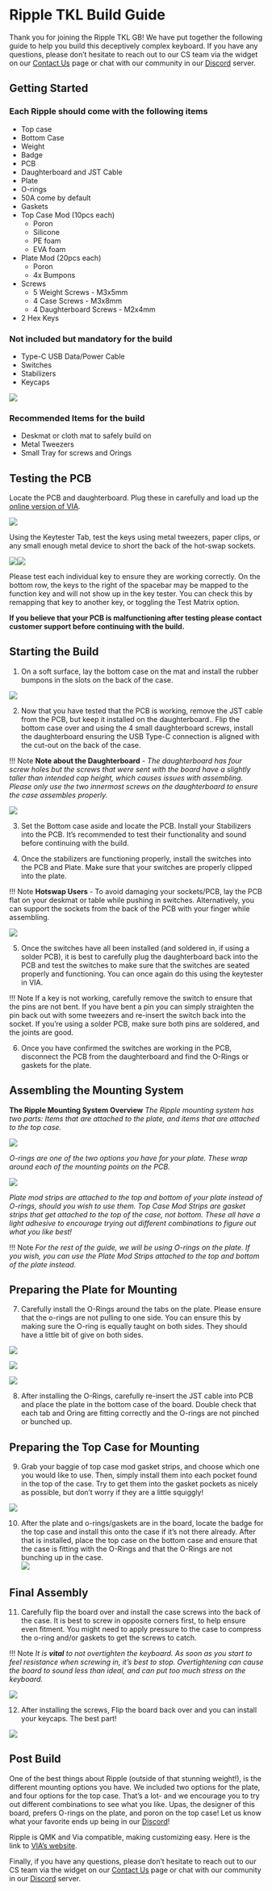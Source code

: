 
# Ripple TKL Build Guide

Thank you for joining the Ripple TKL GB! We have put together the following guide to help you build this deceptively complex keyboard. If you have any questions, please don’t hesitate to reach out to our CS team via the widget on our [Contact Us](https://cannonkeys.com/pages/contact-us) page or chat with our community in our [Discord](https://discord.gg/Fc39rpjMAv) server.

## Getting Started

  
### Each Ripple should come with the following items

-   Top case
-   Bottom Case
-   Weight
-   Badge
-   PCB
-   Daughterboard and JST Cable
-   Plate
-   O-rings
-   50A come by default
-   Gaskets
-   Top Case Mod (10pcs each)
    -   Poron
    -   Silicone
    -   PE foam
    -   EVA foam
-   Plate Mod (20pcs each)
    -   Poron
    -   4x Bumpons
-   Screws
    -   5 Weight Screws - M3x5mm
    -   4 Case Screws - M3x8mm
    -   4 Daughterboard Screws - M2x4mm
-   2 Hex Keys

### Not included but mandatory for the build

-   Type-C USB Data/Power Cable
-   Switches
-   Stabilizers
-   Keycaps
    

  
![](images/ripple/01-contents-laid-out.jpg)  
  
  

### Recommended Items for the build

-   Deskmat or cloth mat to safely build on
-   Metal Tweezers
-   Small Tray for screws and Orings
    

  
  

## Testing the PCB  
  
Locate the PCB and daughterboard. Plug these in carefully and load up the [online version of VIA](https://usevia.app/).

  

![](images/ripple/02-PCB-connected-to-via.jpg)  
  
Using the Keytester Tab, test the keys using metal tweezers, paper clips, or any small enough metal device to short the back of the hot-swap sockets.  
  
![](images/ripple/03-testing-hotswap-pcb.jpg)![](images/ripple/04-testing-solder-pcb.jpg)

Please test each individual key to ensure they are working correctly. On the bottom row, the keys to the right of the spacebar may be mapped to the function key and will not show up in the key tester. You can check this by remapping that key to another key, or toggling the Test Matrix option.  
  
**If you believe that your PCB is malfunctioning after testing please contact customer support before continuing with the build.**
  
## Starting the Build

  

1. On a soft surface, lay the bottom case on the mat and install the rubber bumpons in the slots on the back of the case.  
  
![](images/ripple/05-pre-tightening-case-screws.jpg)

  

2. Now that you have tested that the PCB is working, remove the JST cable from the PCB, but keep it installed on the daughterboard.. Flip the bottom case over and using the 4 small daughterboard screws, install the daughterboard ensuring the USB Type-C connection is aligned with the cut-out on the back of the case.

  
!!! Note
    **Note about the Daughterboard** - *The daughterboard has four screw holes but the screws that were sent with the board have a slightly taller than intended cap height, which causes issues with assembling. Please only use the two innermost screws on the daughterboard to ensure the case assembles properly.*

  
![](images/ripple/06-daughterboard-install.jpg)  
  
3. Set the Bottom case aside and locate the PCB. Install your Stabilizers into the PCB. It’s recommended to test their functionality and sound before continuing with the build.

4. Once the stabilizers are functioning properly, install the switches into the PCB and Plate. Make sure that your switches are properly clipped into the plate.

  
!!! Note
    **Hotswap Users** - To avoid damaging your sockets/PCB, lay the PCB flat on your deskmat or table while pushing in switches. Alternatively, you can support the sockets from the back of the PCB with your finger while assembling.

  

![](images/ripple/07-switches-installed.jpg)

  

5. Once the switches have all been installed (and soldered in, if using a solder PCB), it is best to carefully plug the daughterboard back into the PCB and test the switches to make sure that the switches are seated properly and functioning. You can once again do this using the keytester in VIA.

  
!!! Note
    If a key is not working, carefully remove the switch to ensure that the pins are not bent. If you have bent a pin you can simply straighten the pin back out with some tweezers and re-insert the switch back into the socket. If you’re using a solder PCB, make sure both pins are soldered, and the joints are good.

  

6. Once you have confirmed the switches are working in the PCB, disconnect the PCB from the daughterboard and find the O-Rings or gaskets for the plate.

## Assembling the Mounting System

**The Ripple Mounting System Overview**
*The Ripple mounting system has two parts: Items that are attached to the plate, and items that are attached to the top case.*

  

![](images/ripple/08-oring-options.jpg)

*O-rings are one of the two options you have for your plate. These wrap around each of the mounting points on the PCB.*

  

![](https://lh7-us.images/ripple/09-mod-strips.jpg)

*Plate mod strips are attached to the top and bottom of your plate instead of O-rings, should you wish to use them. Top Case Mod Strips are gasket strips that get attached to the top of the case, not bottom. These all have a light adhesive to encourage trying out different combinations to figure out what you like best!*

  
!!! Note
    *For the rest of the guide, we will be using O-rings on the plate. If you wish, you can use the Plate Mod Strips attached to the top and bottom of the plate instead.*

  

## Preparing the Plate for Mounting

7. Carefully install the O-Rings around the tabs on the plate. Please ensure that the o-rings are not pulling to one side. You can ensure this by making sure the O-ring is equally taught on both sides. They should have a little bit of give on both sides.

  

![](images/ripple/10-o-rings-closeup.jpg)

  
![](images/ripple/11-o-rings-installed.jpg)

  
![](images/ripple/12-backside-with-db.jpg)

  

8. After installing the O-Rings, carefully re-insert the JST cable into PCB and place the plate in the bottom case of the board. Double check that each tab and Oring are fitting correctly and the O-rings are not pinched or bunched up.

## Preparing the Top Case for Mounting

  
9. Grab your baggie of top case mod gasket strips, and choose which one you would like to use. Then, simply install them into each pocket found in the top of the case. Try to get them into the gasket pockets as nicely as possible, but don’t worry if they are a little squiggly!  
  
![](images/ripple/13-pcb-o-rings-case-angled.jpg)  
  
10. After the plate and o-rings/gaskets are in the board, locate the badge for the top case and install this onto the case if it’s not there already. After that is installed, place the top case on the bottom case and ensure that the case is fitting with the O-Rings and that the O-Rings are not bunching up in the case.  
![](images/ripple/14-gasket-in-case.jpg)  
  

## Final Assembly

  

11. Carefully flip the board over and install the case screws into the back of the case. It is best to screw in opposite corners first, to help ensure even fitment. You might need to apply pressure to the case to compress the o-ring and/or gaskets to get the screws to catch.

  
!!! Note
    *It is **vital** to not overtighten the keyboard. As soon as you start to feel resistance when screwing in, it’s best to stop. Overtightening can cause the board to sound less than ideal, and can put too much stress on the keyboard.*

  

![](images/ripple/15-board-reassembled.jpg)

  

12. After installing the screws, Flip the board back over and you can install your keycaps. The best part!  
  
![](images/ripple/16-finished-build.jpg)

  

## Post Build

One of the best things about Ripple (outside of that stunning weight!), is the different mounting options you have. We included two options for the plate, and four options for the top case. That’s a lot- and we encourage you to try out different combinations to see what you like. Upas, the designer of this board, prefers O-rings on the plate, and poron on the top case! Let us know what your favorite ends up being in our [Discord](https://discord.gg/Fc39rpjMAv)!

  

Ripple is QMK and Via compatible, making customizing easy. Here is the link to [VIA’s website](https://www.caniusevia.com/).

  

Finally, if you have any questions, please don’t hesitate to reach out to our CS team via the widget on our [Contact Us](https://cannonkeys.com/pages/contact-us) page or chat with our community in our [Discord](https://discord.gg/Fc39rpjMAv) server.
